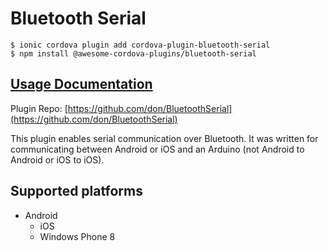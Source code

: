 # Bluetooth Serial

```
$ ionic cordova plugin add cordova-plugin-bluetooth-serial
$ npm install @awesome-cordova-plugins/bluetooth-serial
```

## [Usage Documentation](https://danielsogl.gitbook.io/awesome-cordova-plugins/plugins/bluetooth-serial/)

Plugin Repo: [https://github.com/don/BluetoothSerial](https://github.com/don/BluetoothSerial)

This plugin enables serial communication over Bluetooth. It was written for communicating between Android or iOS and an Arduino (not Android to Android or iOS to iOS).

## Supported platforms

- Android
  - iOS
  - Windows Phone 8
  


